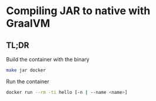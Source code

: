 # Compiling JAR to native with GraalVM

## TL;DR

Build the container with the binary

```bash
make jar docker
```

Run the container

```bash
docker run --rm -ti hello [-n | --name <name>]
```
